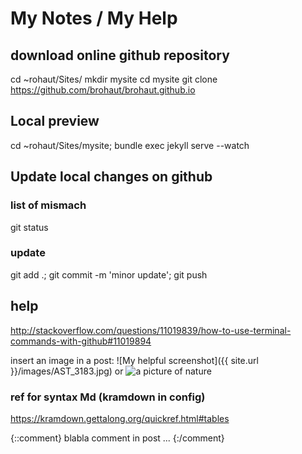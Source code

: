 # My Notes / My Help

## download online github repository
cd ~rohaut/Sites/
mkdir mysite
cd mysite
git clone https://github.com/brohaut/brohaut.github.io

## Local preview
cd ~rohaut/Sites/mysite; bundle exec jekyll serve --watch   

## Update local changes on github
### list of mismach
git status
### update
git add .; git commit -m 'minor update'; git push

## help
http://stackoverflow.com/questions/11019839/how-to-use-terminal-commands-with-github#11019894

insert an image in a post:
![My helpful screenshot]({{ site.url }}/images/AST_3183.jpg)
or
![a picture of nature](http://placeimg.com/400/300/nature)

### ref for syntax Md (kramdown in config)
https://kramdown.gettalong.org/quickref.html#tables

{::comment}
blabla comment in post ...
{:/comment}
